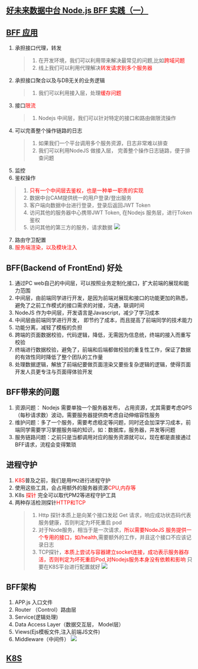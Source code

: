 ## [好未来数据中台 Node.js BFF 实践（一）](https://mp.weixin.qq.com/s?__biz=MzIyNDU2NTc5Mw==&mid=2247499969&idx=1&sn=dca1ffd503fccc98262ac3bad3206dcf&chksm=e80f8f8fdf780699900edd8bf9d809c8b06b58c741179941ad55d68fb79d8700a2dcb79ebbb3&mpshare=1&scene=24&srcid=0225JVbYe9zgf7fwEas6EjNx&sharer_sharetime=1645750364631&sharer_shareid=3efb78b5e058f0088976a184d31a463b#rd)

## [BFF 应用](https://juejin.cn/post/6855621776635789325)
1. 承担接口代理，转发
   > 1. 在开发环境，我们可以利用带来解决最常见的问题,比如<font color=red>跨域问题</font>
   > 2. 线上我们可以利用代理解决<font color=red>转发请求到多个服务器</font>
2. 承担接口聚合以及与DB无关的业务逻辑
   > 1. 我们可以利用接入层，处理<font color=red>缓存问题</font>
3. 接口<font color=red>限流</font>
   > 1. Nodejs 中间层，我们可以针对特定的接口和路由做限流操作
4. 可以完善整个操作链路的日志
   > 1. 如果我们一个平台调用多个服务资源，日志非常难以排查
   > 2. 我们可以利用NodeJS 做接入层， 完善整个操作日志链路，便于排查问题
5. 监控
6. 鉴权操作
> 1. <font color=red>只有一个中间层去鉴权，也是一种单一职责的实现</font>
> 1. 数据中台CAM提供统一的用户登录/登出服务
> 2. 客户端向数据中台进行登录，登录后返回JWT Token 
> 3. 访问其他的服务器中心携带JWT Token, 在Nodejs 服务层，进行Token鉴权
> 4. 访问其他的第三方的服务，请求数据
![](https://mmbiz.qpic.cn/mmbiz_png/Qkqt1soCUia1FAF8p9tOHUtddn5pM8mx48B8mib2BibWxQvS49aicxRA5kTEdqkyVPNLVmpMVScl9iamhcYUpLiaUoRA/640?wx_fmt=png&wxfrom=5&wx_lazy=1&wx_co=1)
7. 路由守卫配置
8. <font color=red>服务端渲染，以及模块注入</font>

## BFF(Backend of FrontEnd) 好处
1. 通过PC web自己的中间层，可以按照业务定制化接口，扩大前端的展现和能力范围
2. 中间层，由前端同学进行开发，是因为前端对展现和接口的功能更加的熟悉，避免了之前工作模式的接口需求的对接，沟通，联调时间
3. NodeJS 作为中间层，开发语言是Javascript，减少了学习成本
4. 中间层由前端同学进行开发， 即节约了成本，而且提高了前端同学的技术能力
5. 功能分离，减轻了模板的负担
6. 跨端的页面数据校验，代码逻辑，降低，无需因为信息统，终端的接入而重写校验
7. 终端进行数据校验，避免了，前端和后端都做校验的重复性工作，保证了数据的有效性同时降低了整个团队的工作量
8. 处理数据逻辑，解放了前端纪要做页面渲染又要些复杂逻辑的逻辑，使得页面开发人员更专注与页面得体验开发

## BFF带来的问题
1. 资源问题： Nodejs 需要单独一个服务器发布， 占用资源，尤其需要考虑QPS（每秒请求数）波动，需要服务器提供商考虑自动伸缩容性服务
2. 维护问题：多了一个服务，需要考虑稳定等问题，同时还会加深学习成本，前端同学需要学习掌握服务端的知识，如：数据库，服务器，并发等问题
3. 服务链路问题：之前只是当都调用对应的服务资源就可以，现在都是直接通过BFF请求，流程会变得繁琐
## 进程守护
1. <font color=red>K8S</font>普及之前，我们是用`PM2`进行进程守护
2. 使用这些工具，会占用额外的服务器资源<font color=red>CPU,内存等</font>
3. K8s <font color=red>探针</font> 完全可以取代PM2等进程守护工具
4. 两种存活检测探针<font color=red>HTTP和TCP</font>
   > 1. Http 探针本质上是向某个接口发起 Get 请求，响应成功状态码代表服务健康，否则判定为坏死重启 pod
   > 2. 对于Node服务，相当于是一次请求，<font color=red>所以需要NodeJS 服务提供一个专用的接口，如/health</font>,需要额外的工作，并且这个接口不应该记录日志
   > 3. TCP探针，<font color=red>本质上尝试与容器建立socket连接，成功表示服务器存活，否则判定为坏死重启Pod,对Nodejs服务本身没有依赖和影响</font>
只要在K8S平台进行配置就好
![](https://mmbiz.qpic.cn/mmbiz_png/Qkqt1soCUia1FAF8p9tOHUtddn5pM8mx4pcB8zvDbFiaY2LNeMx4Lj8IZcvHra4JN4gtnpicYen2lsPsiaJYShttog/640?wx_fmt=png&wxfrom=5&wx_lazy=1&wx_co=1)

## BFF架构
1. APP.js 入口文件
2. Router （Control）路由层
3. Service(逻辑处理)
4. Data Access Layer（数据交互层， Model层）
5. Views(Ejs模板文件,注入前端JS文件)
6. Middleware（中间件）
![](https://p1-juejin.byteimg.com/tos-cn-i-k3u1fbpfcp/05c44877a7ec47839c27a72825785b4a~tplv-k3u1fbpfcp-zoom-in-crop-mark:1630:0:0:0.awebp?)
## [K8S](https://juejin.cn/post/6952331691524358174)